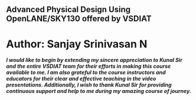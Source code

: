 ## Advanced Physical Design Using OpenLANE/SKY130 offered by VSDIAT ##

# Author: Sanjay Srinivasan N

***I would like to begin by extending my sincere appreciation to Kunal Sir and the entire VSDIAT team for their efforts in making this course available to me. I am also grateful to the course instructors and educators for their 
clear and effective teaching in the video presentations. Additionally, I wish to thank Kunal Sir for providing continuous support and help to me during my amazing course of journey.***
